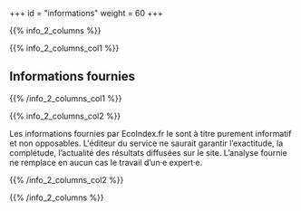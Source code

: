 +++
id = "informations"
weight = 60
+++

{{% info_2_columns %}}

{{% info_2_columns_col1 %}}

## Informations fournies

{{% /info_2_columns_col1 %}}

{{% info_2_columns_col2 %}}

Les informations fournies par EcoIndex.fr le sont à titre purement informatif et non opposables. L'éditeur du service ne saurait garantir l’exactitude, la complétude, l’actualité des résultats diffusées sur le site. L’analyse fournie ne remplace en aucun cas le travail d’un·e expert·e.

{{% /info_2_columns_col2 %}}

{{% /info_2_columns %}}
